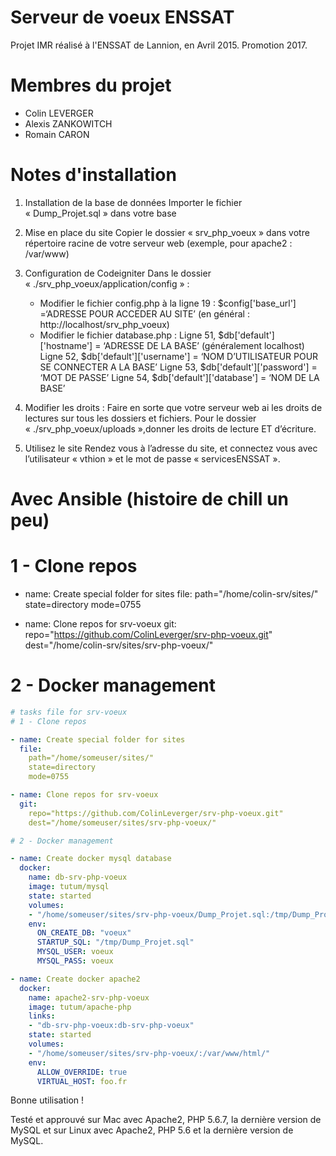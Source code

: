 # Serveur de voeux ENSSAT 

Projet IMR réalisé à l'ENSSAT de Lannion, en Avril 2015. Promotion 2017.

# Membres du projet

- Colin LEVERGER
- Alexis ZANKOWITCH
- Romain CARON

# Notes d'installation

1. Installation de la base de données
Importer le fichier « Dump\_Projet.sql » dans votre base

2. Mise en place du site
Copier le dossier « srv\_php\_voeux » dans votre répertoire racine de votre serveur web (exemple, pour apache2 : /var/www)

3. Configuration de Codeigniter
Dans le dossier « ./srv\_php\_voeux/application/config » :
	- Modifier le fichier config.php à la ligne 19 :
		$config['base_url'] =‘ADRESSE POUR ACCEDER AU SITE’ (en général : http://localhost/srv_php_voeux)
	- Modifier le fichier database.php :
		Ligne 51, $db['default']['hostname'] = ‘ADRESSE DE LA BASE’ (généralement localhost)
		Ligne 52, $db['default']['username'] = ‘NOM D’UTILISATEUR POUR SE CONNECTER A LA BASE’
		Ligne 53, $db['default']['password'] = ‘MOT DE PASSE’
		Ligne 54, $db['default']['database'] = ‘NOM DE LA BASE’

4. Modifier les droits :
Faire en sorte que votre serveur web ai les droits de lectures sur tous les dossiers et fichiers.
Pour le dossier « ./srv\_php\_voeux/uploads »,donner les droits de lecture ET d’écriture.

5. Utilisez le site
Rendez vous à l’adresse du site, et connectez vous avec l’utilisateur « vthion » et le mot de passe « servicesENSSAT ».

# Avec Ansible (histoire de chill un peu)

# 1 - Clone repos

- name: Create special folder for sites
  file:
    path="/home/colin-srv/sites/"
    state=directory
    mode=0755

- name: Clone repos for srv-voeux
  git:
    repo="https://github.com/ColinLeverger/srv-php-voeux.git"
    dest="/home/colin-srv/sites/srv-php-voeux/"

# 2 - Docker management

```yaml
# tasks file for srv-voeux
# 1 - Clone repos

- name: Create special folder for sites
  file:
    path="/home/someuser/sites/"
    state=directory
    mode=0755

- name: Clone repos for srv-voeux
  git:
    repo="https://github.com/ColinLeverger/srv-php-voeux.git"
    dest="/home/someuser/sites/srv-php-voeux/"

# 2 - Docker management

- name: Create docker mysql database
  docker:
    name: db-srv-php-voeux
    image: tutum/mysql
    state: started
    volumes:
    - "/home/someuser/sites/srv-php-voeux/Dump_Projet.sql:/tmp/Dump_Projet.sql"
    env:
      ON_CREATE_DB: "voeux"
      STARTUP_SQL: "/tmp/Dump_Projet.sql"
      MYSQL_USER: voeux
      MYSQL_PASS: voeux

- name: Create docker apache2
  docker:
    name: apache2-srv-php-voeux
    image: tutum/apache-php
    links:
    - "db-srv-php-voeux:db-srv-php-voeux"
    state: started
    volumes:
    - "/home/someuser/sites/srv-php-voeux/:/var/www/html/"
    env:
      ALLOW_OVERRIDE: true
      VIRTUAL_HOST: foo.fr
```

Bonne utilisation !

Testé et approuvé sur Mac avec Apache2, PHP 5.6.7, la dernière version de MySQL et sur Linux avec Apache2, PHP 5.6 et la dernière version de MySQL.
